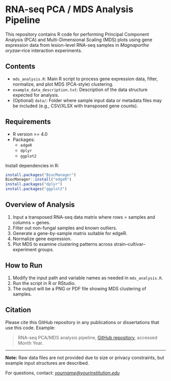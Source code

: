 
# RNA-seq PCA / MDS Analysis Pipeline

This repository contains R code for performing Principal Component Analysis (PCA) and Multi-Dimensional Scaling (MDS) plots using gene expression data from lesion-level RNA-seq samples in *Magnaporthe oryzae*–rice interaction experiments.

## Contents
- `mds_analysis.R`: Main R script to process gene expression data, filter, normalize, and plot MDS (PCA-style) clustering.
- `example_data_description.txt`: Description of the data structure expected for analysis.
- (Optional) `data/`: Folder where sample input data or metadata files may be included (e.g., CSV/XLSX with transposed gene counts).

## Requirements
- R version >= 4.0
- Packages:
  - `edgeR`
  - `dplyr`
  - `ggplot2`

Install dependencies in R:
```r
install.packages("BiocManager")
BiocManager::install("edgeR")
install.packages("dplyr")
install.packages("ggplot2")
```

## Overview of Analysis
1. Input a transposed RNA-seq data matrix where rows = samples and columns = genes.
2. Filter out non-fungal samples and known outliers.
3. Generate a gene-by-sample matrix suitable for edgeR.
4. Normalize gene expression.
5. Plot MDS to examine clustering patterns across strain–cultivar–experiment groups.

## How to Run
1. Modify the input path and variable names as needed in `mds_analysis.R`.
2. Run the script in R or RStudio.
3. The output will be a PNG or PDF file showing MDS clustering of samples.

## Citation
Please cite this GitHub repository in any publications or dissertations that use this code. Example:

> RNA-seq PCA/MDS analysis pipeline, [GitHub repository](https://github.com/your-username/RNAseq-PCA-Analysis), accessed Month Year.

---

**Note:** Raw data files are not provided due to size or privacy constraints, but example input structures are described.

For questions, contact: *yourname@yourinstitution.edu*

